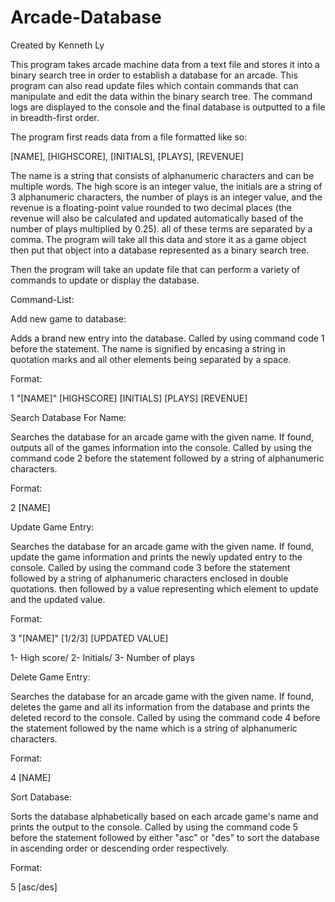 # Arcade-Database
Created by Kenneth Ly

This program takes arcade machine data from a text file and stores it into a binary search tree in order to 
establish a database for an arcade. This program can also read update files which contain commands that can
manipulate and edit the data within the binary search tree. The command logs are displayed to the console and the final
database is outputted to a file in breadth-first order.

The program first reads data from a file formatted like so:

[NAME], [HIGHSCORE], [INITIALS], [PLAYS], [REVENUE]

The name is a string that consists of alphanumeric characters and can be multiple words. The high score is an 
integer value, the initials are a string of 3 alphanumeric characters, the number of plays is an integer value, and 
the revenue is a floating-point value rounded to two decimal places (the revenue will also be calculated and updated 
automatically based of the number of plays multiplied by 0.25). all of these terms are separated by a comma. The program
will take all this data and store it as a game object then put that object into a database represented as a binary search tree.

Then the program will take an update file that can perform a variety of commands to update or display the database.

Command-List:


Add new game to database:

Adds a brand new entry into the database. Called by using command code 1 before the statement.
The name is signified by encasing a string in quotation marks and all other elements being separated by a space.

Format:

1 "[NAME]" [HIGHSCORE] [INITIALS] [PLAYS] [REVENUE]


Search Database For Name:

Searches the database for an arcade game with the given name. If found, outputs all of the games information into the console.
Called by using the command code 2 before the statement followed by a string of alphanumeric characters.

Format:

2 [NAME]


Update Game Entry:

Searches the database for an arcade game with the given name. If found, update the game information and prints the newly updated entry to the console.
Called by using the command code 3 before the statement followed by a string of alphanumeric characters enclosed in double quotations.
then followed by a value representing which element to update and the updated value. 

Format:

3 "[NAME]" [1/2/3] [UPDATED VALUE]

 1- High score/
 2- Initials/
 3- Number of plays
 
 
 Delete Game Entry:
 
 Searches the database for an arcade game with the given name. If found, deletes the game and all its information from the database 
 and prints the deleted record to the console. Called by using the command code 4 before the statement followed by the name which is 
 a string of alphanumeric characters.
 
 Format:
 
 4 [NAME]
 
 Sort Database:
 
 Sorts the database alphabetically based on each arcade game's name and prints the output to the console. Called by using the command code 5
 before the statement followed by either "asc" or "des" to sort the database in ascending order or descending order respectively.
 
 Format:
 
 5 [asc/des]
 
 

